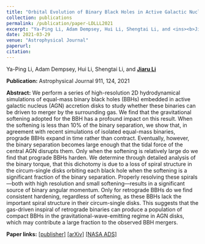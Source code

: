 ```yaml
---
title: "Orbital Evolution of Binary Black Holes in Active Galactic Nucleus Disks: A Disk Channel for Binary Black Hole Mergers?"
collection: publications
permalink: /publication/paper-LDLLL2021
excerpt: "Ya-Ping Li, Adam Dempsey, Hui Li, Shengtai Li, and <ins><b>Jiaru Li</b></ins>, <i>ApJ</i> 911, 124, 2021"
date: 2021-03-29
venue: "Astrophysical Journal"
paperurl: 
citation:
---
```


Ya-Ping Li, Adam Dempsey, Hui Li, Shengtai Li, and <ins><b>Jiaru Li</b></ins>

<b>Publication:</b>  Astrophysical Journal 911, 124, 2021

<b>Abstract:</b> We perform a series of high-resolution 2D hydrodynamical simulations of equal-mass binary black holes (BBHs) embedded in active galactic nucleus (AGN) accretion disks to study whether these binaries can be driven to merger by the surrounding gas. We find that the gravitational softening adopted for the BBH has a profound impact on this result. When the softening is less than 10% of the binary separation, we show that, in agreement with recent simulations of isolated equal-mass binaries, prograde BBHs expand in time rather than contract. Eventually, however, the binary separation becomes large enough that the tidal force of the central AGN disrupts them. Only when the softening is relatively large do we find that prograde BBHs harden. We determine through detailed analysis of the binary torque, that this dichotomy is due to a loss of spiral structure in the circum-single disks orbiting each black hole when the softening is a significant fraction of the binary separation. Properly resolving these spirals—both with high resolution and small softening—results in a significant source of binary angular momentum. Only for retrograde BBHs do we find consistent hardening, regardless of softening, as these BBHs lack the important spiral structure in their circum-single disks. This suggests that the gas-driven inspiral of retrograde binaries can produce a population of compact BBHs in the gravitational-wave-emitting regime in AGN disks, which may contribute a large fraction to the observed BBH mergers.

<b>Paper links:</b>  [[publisher]](https://iopscience.iop.org/article/10.3847/1538-4357/abed48)  [[arXiv]](https://arxiv.org/abs/2101.09406)  [[NASA ADS]](https://ui.adsabs.harvard.edu/abs/2021ApJ...911..124L/abstract)
